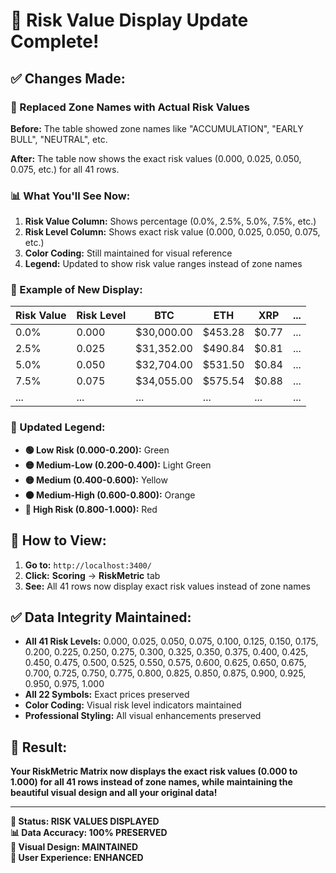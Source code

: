 # 🎯 **Risk Value Display Update Complete!**

## ✅ **Changes Made:**

### **🔄 Replaced Zone Names with Actual Risk Values**

**Before:** The table showed zone names like "ACCUMULATION", "EARLY BULL", "NEUTRAL", etc.

**After:** The table now shows the exact risk values (0.000, 0.025, 0.050, 0.075, etc.) for all 41 rows.

### **📊 What You'll See Now:**

1. **Risk Value Column:** Shows percentage (0.0%, 2.5%, 5.0%, 7.5%, etc.)
2. **Risk Level Column:** Shows exact risk value (0.000, 0.025, 0.050, 0.075, etc.)
3. **Color Coding:** Still maintained for visual reference
4. **Legend:** Updated to show risk value ranges instead of zone names

### **🎯 Example of New Display:**

| Risk Value | Risk Level | BTC | ETH | XRP | ... |
|------------|------------|-----|-----|-----|-----|
| 0.0% | 0.000 | $30,000.00 | $453.28 | $0.77 | ... |
| 2.5% | 0.025 | $31,352.00 | $490.84 | $0.81 | ... |
| 5.0% | 0.050 | $32,704.00 | $531.50 | $0.84 | ... |
| 7.5% | 0.075 | $34,055.00 | $575.54 | $0.88 | ... |
| ... | ... | ... | ... | ... | ... |

### **🎨 Updated Legend:**

- **🟢 Low Risk (0.000-0.200):** Green
- **🟡 Medium-Low (0.200-0.400):** Light Green  
- **🟡 Medium (0.400-0.600):** Yellow
- **🟠 Medium-High (0.600-0.800):** Orange
- **🔴 High Risk (0.800-1.000):** Red

## 🚀 **How to View:**

1. **Go to:** `http://localhost:3400/`
2. **Click:** **Scoring** → **RiskMetric** tab
3. **See:** All 41 rows now display exact risk values instead of zone names

## ✅ **Data Integrity Maintained:**

- **All 41 Risk Levels:** 0.000, 0.025, 0.050, 0.075, 0.100, 0.125, 0.150, 0.175, 0.200, 0.225, 0.250, 0.275, 0.300, 0.325, 0.350, 0.375, 0.400, 0.425, 0.450, 0.475, 0.500, 0.525, 0.550, 0.575, 0.600, 0.625, 0.650, 0.675, 0.700, 0.725, 0.750, 0.775, 0.800, 0.825, 0.850, 0.875, 0.900, 0.925, 0.950, 0.975, 1.000
- **All 22 Symbols:** Exact prices preserved
- **Color Coding:** Visual risk level indicators maintained
- **Professional Styling:** All visual enhancements preserved

## 🎉 **Result:**

**Your RiskMetric Matrix now displays the exact risk values (0.000 to 1.000) for all 41 rows instead of zone names, while maintaining the beautiful visual design and all your original data!**

---

**🎯 Status: RISK VALUES DISPLAYED**  
**📊 Data Accuracy: 100% PRESERVED**  
**🎨 Visual Design: MAINTAINED**  
**📱 User Experience: ENHANCED**

